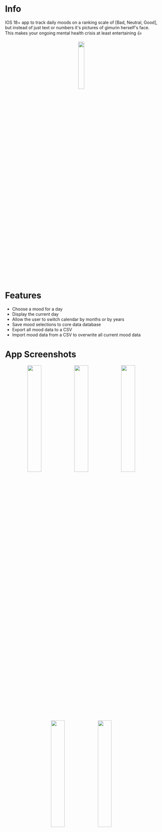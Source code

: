 # Info
IOS 18+ app to track daily moods on a ranking scale of [Bad, Neutral, Good], but instead of just text or numbers it's pictures of gimurin herself's face. This makes your ongoing mental health crisis at least entertaining :thumbsup:
<div align="center">
  <img width="20%" height="20%" src="https://github.com/user-attachments/assets/6c0bb9f4-7363-497e-af4d-4235119adb61">
</div>

# Features
- Choose a mood for a day
- Display the current day
- Allow the user to switch calendar by months or by years
- Save mood selections to core data database
- Export all mood data to a CSV
- Import mood data from a CSV to overwrite all current mood data

# App Screenshots
<p align="center">
  <img width="30%" src="https://github.com/user-attachments/assets/6d36b6e0-47cf-408c-a637-d843b6ad2d50">
  <img width="30%" src="https://github.com/user-attachments/assets/751817a2-f327-4527-bb4b-204c49b12db0">
  <img width="30%" src="https://github.com/user-attachments/assets/6a5e0ca4-2174-41e3-828b-b60e3232ce90">
  <img width="30%" src="https://github.com/user-attachments/assets/4975eda8-c883-46b6-895d-0805dfbd8085">
  <img width="30%" src="https://github.com/user-attachments/assets/85125db7-0728-4ab4-bf8b-98daed27b1f7">
</p>

